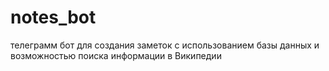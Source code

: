 # notes_bot
телеграмм бот для создания заметок с использованием базы данных и возможностью поиска информации в Википедии
